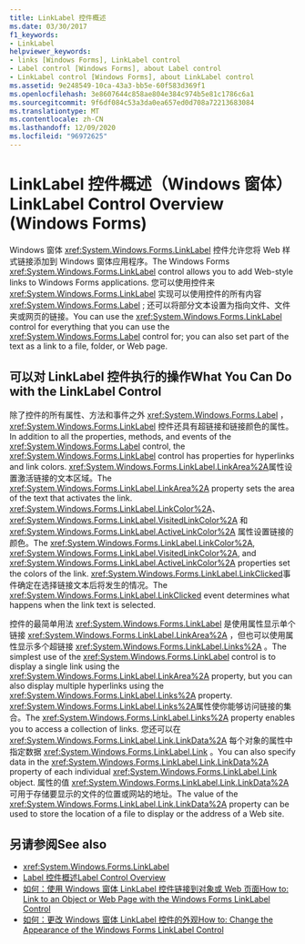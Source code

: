 ```yaml
---
title: LinkLabel 控件概述
ms.date: 03/30/2017
f1_keywords:
- LinkLabel
helpviewer_keywords:
- links [Windows Forms], LinkLabel control
- Label control [Windows Forms], about Label control
- LinkLabel control [Windows Forms], about LinkLabel control
ms.assetid: 9e248549-10ca-43a3-bb5e-60f583d369f1
ms.openlocfilehash: 3e8607644c858ae804e384c974b5e81c1786c6a1
ms.sourcegitcommit: 9f6df084c53a3da0ea657ed0d708a72213683084
ms.translationtype: MT
ms.contentlocale: zh-CN
ms.lasthandoff: 12/09/2020
ms.locfileid: "96972625"
---
```

# <a name="linklabel-control-overview-windows-forms"></a><span data-ttu-id="0a3d4-102">LinkLabel 控件概述（Windows 窗体）</span><span class="sxs-lookup"><span data-stu-id="0a3d4-102">LinkLabel Control Overview (Windows Forms)</span></span>
<span data-ttu-id="0a3d4-103">Windows 窗体 <xref:System.Windows.Forms.LinkLabel> 控件允许您将 Web 样式链接添加到 Windows 窗体应用程序。</span><span class="sxs-lookup"><span data-stu-id="0a3d4-103">The Windows Forms <xref:System.Windows.Forms.LinkLabel> control allows you to add Web-style links to Windows Forms applications.</span></span> <span data-ttu-id="0a3d4-104">您可以使用控件来 <xref:System.Windows.Forms.LinkLabel> 实现可以使用控件的所有内容 <xref:System.Windows.Forms.Label> ; 还可以将部分文本设置为指向文件、文件夹或网页的链接。</span><span class="sxs-lookup"><span data-stu-id="0a3d4-104">You can use the <xref:System.Windows.Forms.LinkLabel> control for everything that you can use the <xref:System.Windows.Forms.Label> control for; you can also set part of the text as a link to a file, folder, or Web page.</span></span>  
  
## <a name="what-you-can-do-with-the-linklabel-control"></a><span data-ttu-id="0a3d4-105">可以对 LinkLabel 控件执行的操作</span><span class="sxs-lookup"><span data-stu-id="0a3d4-105">What You Can Do with the LinkLabel Control</span></span>  
 <span data-ttu-id="0a3d4-106">除了控件的所有属性、方法和事件之外 <xref:System.Windows.Forms.Label> ， <xref:System.Windows.Forms.LinkLabel> 控件还具有超链接和链接颜色的属性。</span><span class="sxs-lookup"><span data-stu-id="0a3d4-106">In addition to all the properties, methods, and events of the <xref:System.Windows.Forms.Label> control, the <xref:System.Windows.Forms.LinkLabel> control has properties for hyperlinks and link colors.</span></span> <span data-ttu-id="0a3d4-107"><xref:System.Windows.Forms.LinkLabel.LinkArea%2A>属性设置激活链接的文本区域。</span><span class="sxs-lookup"><span data-stu-id="0a3d4-107">The <xref:System.Windows.Forms.LinkLabel.LinkArea%2A> property sets the area of the text that activates the link.</span></span> <span data-ttu-id="0a3d4-108"><xref:System.Windows.Forms.LinkLabel.LinkColor%2A>、 <xref:System.Windows.Forms.LinkLabel.VisitedLinkColor%2A> 和 <xref:System.Windows.Forms.LinkLabel.ActiveLinkColor%2A> 属性设置链接的颜色。</span><span class="sxs-lookup"><span data-stu-id="0a3d4-108">The <xref:System.Windows.Forms.LinkLabel.LinkColor%2A>, <xref:System.Windows.Forms.LinkLabel.VisitedLinkColor%2A>, and <xref:System.Windows.Forms.LinkLabel.ActiveLinkColor%2A> properties set the colors of the link.</span></span> <span data-ttu-id="0a3d4-109"><xref:System.Windows.Forms.LinkLabel.LinkClicked>事件确定在选择链接文本后将发生的情况。</span><span class="sxs-lookup"><span data-stu-id="0a3d4-109">The <xref:System.Windows.Forms.LinkLabel.LinkClicked> event determines what happens when the link text is selected.</span></span>  
  
 <span data-ttu-id="0a3d4-110">控件的最简单用法 <xref:System.Windows.Forms.LinkLabel> 是使用属性显示单个链接 <xref:System.Windows.Forms.LinkLabel.LinkArea%2A> ，但也可以使用属性显示多个超链接 <xref:System.Windows.Forms.LinkLabel.Links%2A> 。</span><span class="sxs-lookup"><span data-stu-id="0a3d4-110">The simplest use of the <xref:System.Windows.Forms.LinkLabel> control is to display a single link using the <xref:System.Windows.Forms.LinkLabel.LinkArea%2A> property, but you can also display multiple hyperlinks using the <xref:System.Windows.Forms.LinkLabel.Links%2A> property.</span></span> <span data-ttu-id="0a3d4-111"><xref:System.Windows.Forms.LinkLabel.Links%2A>属性使你能够访问链接的集合。</span><span class="sxs-lookup"><span data-stu-id="0a3d4-111">The <xref:System.Windows.Forms.LinkLabel.Links%2A> property enables you to access a collection of links.</span></span> <span data-ttu-id="0a3d4-112">您还可以在 <xref:System.Windows.Forms.LinkLabel.Link.LinkData%2A> 每个对象的属性中指定数据 <xref:System.Windows.Forms.LinkLabel.Link> 。</span><span class="sxs-lookup"><span data-stu-id="0a3d4-112">You can also specify data in the <xref:System.Windows.Forms.LinkLabel.Link.LinkData%2A> property of each individual <xref:System.Windows.Forms.LinkLabel.Link> object.</span></span> <span data-ttu-id="0a3d4-113">属性的值 <xref:System.Windows.Forms.LinkLabel.Link.LinkData%2A> 可用于存储要显示的文件的位置或网站的地址。</span><span class="sxs-lookup"><span data-stu-id="0a3d4-113">The value of the <xref:System.Windows.Forms.LinkLabel.Link.LinkData%2A> property can be used to store the location of a file to display or the address of a Web site.</span></span>  
  
## <a name="see-also"></a><span data-ttu-id="0a3d4-114">另请参阅</span><span class="sxs-lookup"><span data-stu-id="0a3d4-114">See also</span></span>

- <xref:System.Windows.Forms.LinkLabel>
- [<span data-ttu-id="0a3d4-115">Label 控件概述</span><span class="sxs-lookup"><span data-stu-id="0a3d4-115">Label Control Overview</span></span>](label-control-overview-windows-forms.md)
- [<span data-ttu-id="0a3d4-116">如何：使用 Windows 窗体 LinkLabel 控件链接到对象或 Web 页面</span><span class="sxs-lookup"><span data-stu-id="0a3d4-116">How to: Link to an Object or Web Page with the Windows Forms LinkLabel Control</span></span>](link-to-an-object-or-web-page-with-wf-linklabel-control.md)
- [<span data-ttu-id="0a3d4-117">如何：更改 Windows 窗体 LinkLabel 控件的外观</span><span class="sxs-lookup"><span data-stu-id="0a3d4-117">How to: Change the Appearance of the Windows Forms LinkLabel Control</span></span>](how-to-change-the-appearance-of-the-windows-forms-linklabel-control.md)
